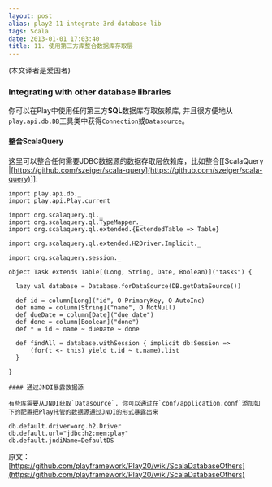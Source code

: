 ```yaml
---
layout: post
alias: play2-11-integrate-3rd-database-lib
tags: Scala
date: 2013-01-01 17:03:40
title: 11. 使用第三方库整合数据库存取层
---
```


(本文译者是爱国者)

### Integrating with other database libraries

你可以在Play中使用任何第三方**SQL**数据库存取依赖库, 并且很方便地从`play.api.db.DB`工具类中获得`Connection`或`Datasource`。

#### 整合ScalaQuery

这里可以整合任何需要JDBC数据源的数据存取层依赖库，比如整合[[ScalaQuery |[https://github.com/szeiger/scala-query](https://github.com/szeiger/scala-query)]]:

    import play.api.db._
    import play.api.Play.current

    import org.scalaquery.ql._
    import org.scalaquery.ql.TypeMapper._
    import org.scalaquery.ql.extended.{ExtendedTable => Table}

    import org.scalaquery.ql.extended.H2Driver.Implicit._ 

    import org.scalaquery.session._

    object Task extends Table[(Long, String, Date, Boolean)]("tasks") {

      lazy val database = Database.forDataSource(DB.getDataSource())

      def id = column[Long]("id", O PrimaryKey, O AutoInc)
      def name = column[String]("name", O NotNull)
      def dueDate = column[Date]("due_date")
      def done = column[Boolean]("done")
      def * = id ~ name ~ dueDate ~ done

      def findAll = database.withSession { implicit db:Session =>
          (for(t <- this) yield t.id ~ t.name).list
      }

    }

    #### 通过JNDI暴露数据源

    有些库需要从JNDI获取`Datasource`. 你可以通过在`conf/application.conf`添加如下的配置把Play托管的数据源通过JNDI的形式暴露出来

    db.default.driver=org.h2.Driver
    db.default.url="jdbc:h2:mem:play"
    db.default.jndiName=DefaultDS

原文：[https://github.com/playframework/Play20/wiki/ScalaDatabaseOthers](https://github.com/playframework/Play20/wiki/ScalaDatabaseOthers)
